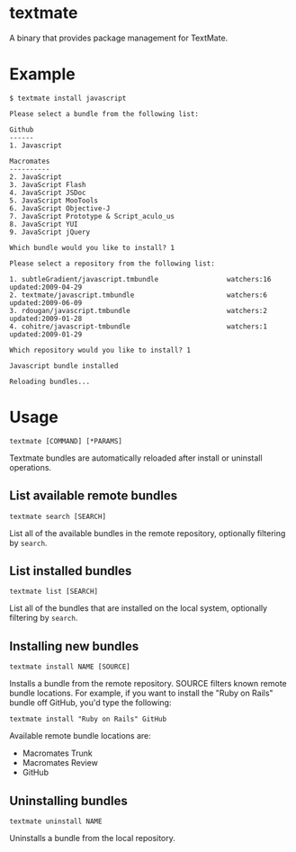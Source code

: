 # textmate

A binary that provides package management for TextMate.

# Example

    $ textmate install javascript

    Please select a bundle from the following list:

    Github
    ------
    1. Javascript

    Macromates
    ----------
    2. JavaScript
    3. JavaScript Flash
    4. JavaScript JSDoc
    5. JavaScript MooTools
    6. JavaScript Objective-J
    7. JavaScript Prototype & Script_aculo_us
    8. JavaScript YUI
    9. JavaScript jQuery

    Which bundle would you like to install? 1

    Please select a repository from the following list:

    1. subtleGradient/javascript.tmbundle                 watchers:16  updated:2009-04-29
    2. textmate/javascript.tmbundle                       watchers:6   updated:2009-06-09
    3. rdougan/javascript.tmbundle                        watchers:2   updated:2009-01-28
    4. cohitre/javascript-tmbundle                        watchers:1   updated:2009-01-29

    Which repository would you like to install? 1

    Javascript bundle installed

    Reloading bundles...

# Usage

`textmate [COMMAND] [*PARAMS]`

Textmate bundles are automatically reloaded after install or uninstall operations.

## List available remote bundles

`textmate search [SEARCH]`

List all of the available bundles in the remote repository, optionally filtering by `search`.

## List installed bundles

`textmate list [SEARCH]`

List all of the bundles that are installed on the local system, optionally filtering by `search`.

## Installing new bundles

`textmate install NAME [SOURCE]`

Installs a bundle from the remote repository. SOURCE filters known remote bundle locations.
For example, if you want to install the "Ruby on Rails" bundle off GitHub, you'd type the following:

`textmate install "Ruby on Rails" GitHub`

Available remote bundle locations are:
* Macromates Trunk
* Macromates Review
* GitHub

## Uninstalling bundles

`textmate uninstall NAME`

Uninstalls a bundle from the local repository.
